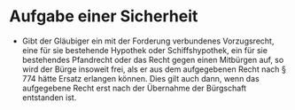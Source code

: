 # Aufgabe einer Sicherheit

- Gibt der Gläubiger ein mit der Forderung verbundenes Vorzugsrecht, eine für sie bestehende Hypothek oder Schiffshypothek, ein für sie bestehendes Pfandrecht oder das Recht gegen einen Mitbürgen auf, so wird der Bürge insoweit frei, als er aus dem aufgegebenen Recht nach § 774 hätte Ersatz erlangen können. Dies gilt auch dann, wenn das aufgegebene Recht erst nach der Übernahme der Bürgschaft entstanden ist.

